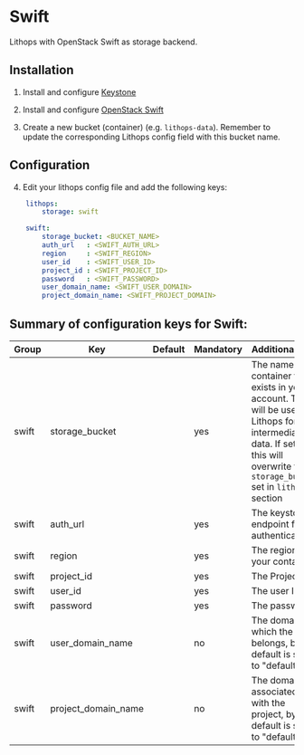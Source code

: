 # Swift

Lithops with OpenStack Swift as storage backend.


## Installation

1. Install and configure [Keystone](https://docs.openstack.org/keystone/latest/install/)

2. Install and configure [OpenStack Swift](https://docs.openstack.org/swift/latest/install/)

3. Create a new bucket (container) (e.g. `lithops-data`). Remember to update the corresponding Lithops config field with this bucket name.

## Configuration

4. Edit your lithops config file and add the following keys:

```yaml
    lithops:
        storage: swift

    swift:
        storage_bucket: <BUCKET_NAME>
        auth_url   : <SWIFT_AUTH_URL>
        region     : <SWIFT_REGION>
        user_id    : <SWIFT_USER_ID>
        project_id : <SWIFT_PROJECT_ID>
        password   : <SWIFT_PASSWORD>
        user_domain_name: <SWIFT_USER_DOMAIN>
        project_domain_name: <SWIFT_PROJECT_DOMAIN>
```
 

## Summary of configuration keys for Swift:

|Group|Key|Default|Mandatory|Additional info|
|---|---|---|---|---|
|swift | storage_bucket | | yes | The name of a container that exists in you account. This will be used by Lithops for intermediate data. If set, this will overwrite the `storage_bucket` set in `lithops` section |
|swift | auth_url | |yes | The keystone endpoint for authentication |
|swift | region | |yes | The region of your container |
|swift | project_id | |yes | The Project ID |
|swift | user_id | |yes | The user ID |
|swift | password | |yes | The password |
|swift | user_domain_name | | no | The domain to which the user belongs, by default is set to "default" |
|swift | project_domain_name | | no | The domain associated with the project, by default is set to "default" |

